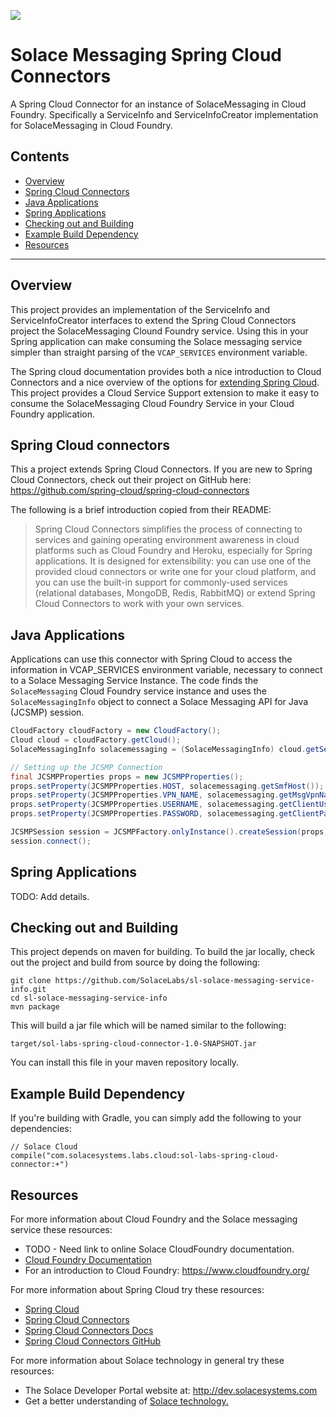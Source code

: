 ![](https://travis-ci.org/SolaceLabs/sl-solace-messaging-service-info.svg?branch=master)

# Solace Messaging Spring Cloud Connectors

A Spring Cloud Connector for an instance of SolaceMessaging in Cloud Foundry. Specifically a ServiceInfo and ServiceInfoCreator implementation for SolaceMessaging in Cloud Foundry.

## Contents

* [Overview](#overview)
* [Spring Cloud Connectors](#spring-cloud-connectors)
* [Java Applications](#java-applications)
* [Spring Applications](#spring-applications)
* [Checking out and Building](#checking-out-and-building)
* [Example Build Dependency](#example-build-dependency)
* [Resources](#resources)


---

## Overview

This project provides an implementation of the ServiceInfo and ServiceInfoCreator interfaces to extend the Spring Cloud Connectors project the SolaceMessaging Clound Foundry service. Using this in your Spring application can make consuming the Solace messaging service simpler than straight parsing of the `VCAP_SERVICES` environment variable.

The Spring cloud documentation provides both a nice introduction to Cloud Connectors and a nice overview of the options for [extending Spring Cloud](http://cloud.spring.io/spring-cloud-connectors/spring-cloud-connectors.html#_extending_spring_cloud_connectors). This project provides a Cloud Service Support extension to make it easy to consume the SolaceMessaging Cloud Foundry Service in your Cloud Foundry application.

## Spring Cloud connectors

This a project extends Spring Cloud Connectors. If you are new to Spring Cloud Connectors, check out their project on GitHub here: https://github.com/spring-cloud/spring-cloud-connectors

The following is a brief introduction copied from their README:

>Spring Cloud Connectors simplifies the process of connecting to services and gaining operating environment awareness in cloud platforms such as Cloud Foundry and Heroku, especially for Spring applications. It is designed for extensibility: you can use one of the provided cloud connectors or write one for your cloud platform, and you can use the built-in support for commonly-used services (relational databases, MongoDB, Redis, RabbitMQ) or extend Spring Cloud Connectors to work with your own services.

## Java Applications

Applications can use this connector with Spring Cloud to access the information in VCAP_SERVICES environment variable, necessary to connect to a Solace Messaging Service Instance. The code finds the `SolaceMessaging` Cloud Foundry service instance and uses the `SolaceMessagingInfo` object to connect a Solace Messaging API for Java (JCSMP) session.

```java
CloudFactory cloudFactory = new CloudFactory();
Cloud cloud = cloudFactory.getCloud();
SolaceMessagingInfo solacemessaging = (SolaceMessagingInfo) cloud.getServiceInfo("MyService");

// Setting up the JCSMP Connection
final JCSMPProperties props = new JCSMPProperties();
props.setProperty(JCSMPProperties.HOST, solacemessaging.getSmfHost());
props.setProperty(JCSMPProperties.VPN_NAME, solacemessaging.getMsgVpnName());
props.setProperty(JCSMPProperties.USERNAME, solacemessaging.getClientUsername());
props.setProperty(JCSMPProperties.PASSWORD, solacemessaging.getClientPassword());

JCSMPSession session = JCSMPFactory.onlyInstance().createSession(props);
session.connect();
```

## Spring Applications

TODO: Add details.


## Checking out and Building

This project depends on maven for building. To build the jar locally, check out the project and build from source by doing the following:

    git clone https://github.com/SolaceLabs/sl-solace-messaging-service-info.git
    cd sl-solace-messaging-service-info
    mvn package

This will build a jar file which will be named similar to the following:

```
target/sol-labs-spring-cloud-connector-1.0-SNAPSHOT.jar
```

You can install this file in your maven repository locally.

## Example Build Dependency

If you're building with Gradle, you can simply add the following to your dependencies:

```
// Solace Cloud
compile("com.solacesystems.labs.cloud:sol-labs-spring-cloud-connector:+")
```

## Resources

For more information about Cloud Foundry and the Solace messaging service these resources:
- TODO - Need link to online Solace CloudFoundry documentation.
- [Cloud Foundry Documentation](http://docs.cloudfoundry.org/)
- For an introduction to Cloud Foundry: https://www.cloudfoundry.org/

For more information about Spring Cloud try these resources:
- [Spring Cloud](http://projects.spring.io/spring-cloud/)
- [Spring Cloud Connectors](http://cloud.spring.io/spring-cloud-connectors/)
- [Spring Cloud Connectors Docs](http://cloud.spring.io/spring-cloud-connectors/spring-cloud-connectors.html)
- [Spring Cloud Connectors GitHub](https://github.com/spring-cloud/spring-cloud-connectors)

For more information about Solace technology in general try these resources:

- The Solace Developer Portal website at: http://dev.solacesystems.com
- Get a better understanding of [Solace technology.](http://dev.solacesystems.com/tech/)
